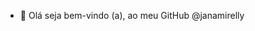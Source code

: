 - 👋 Olá seja bem-vindo (a), ao meu GitHub @janamirelly


<!---
janamirelly/janamirelly is a ✨ special ✨ repository because its `README.md` (this file) appears on your GitHub profile.
You can click the Preview link to take a look at your changes.
--->
